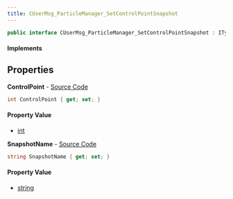 ```yaml
---
title: CUserMsg_ParticleManager_SetControlPointSnapshot
---
```


```csharp
public interface CUserMsg_ParticleManager_SetControlPointSnapshot : ITypedProtobuf<CUserMsg_ParticleManager_SetControlPointSnapshot>, INativeHandle
```

#### Implements

## Properties

**ControlPoint** - [Source Code](https://github.com/swiftly-solution/swiftlys2/blob/main/managed/src/SwiftlyS2.Generated/Protobufs/Interfaces/CUserMsg_ParticleManager_SetControlPointSnapshot.cs#L13)

```csharp
int ControlPoint { get; set; }
```

#### Property Value

- [int](https://learn.microsoft.com/dotnet/api/system.int32)

**SnapshotName** - [Source Code](https://github.com/swiftly-solution/swiftlys2/blob/main/managed/src/SwiftlyS2.Generated/Protobufs/Interfaces/CUserMsg_ParticleManager_SetControlPointSnapshot.cs#L16)

```csharp
string SnapshotName { get; set; }
```

#### Property Value

- [string](https://learn.microsoft.com/dotnet/api/system.string)

